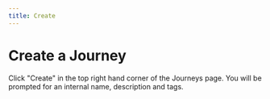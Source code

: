 ```yaml
---
title: Create
---
```


# Create a Journey

Click "Create" in the top right hand corner of the Journeys page. You will be prompted for an internal name, description and tags. 
